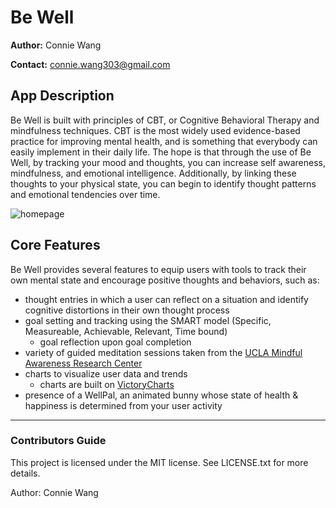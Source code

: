 # Be Well
**Author:** Connie Wang

**Contact:** connie.wang303@gmail.com

## App Description
Be Well is built with principles of CBT, or Cognitive Behavioral Therapy and mindfulness techniques. CBT is the most widely used evidence-based practice for improving mental health, and is something that everybody can easily implement in their daily life. The hope is that through the use of Be Well, by tracking your mood and thoughts, you can increase self awareness, mindfulness, and emotional intelligence. Additionally, by linking these thoughts to your physical state, you can begin to identify thought patterns and emotional tendencies over time. 

![homepage](https://s3.us-east-2.amazonaws.com/meditation-services-be-well/Projects/HomePage.png)

## Core Features
Be Well provides several features to equip users with tools to track their own mental state and encourage positive thoughts and behaviors, such as:
* thought entries in which a user can reflect on a situation and identify cognitive distortions in their own thought process
* goal setting and tracking using the SMART model (Specific, Measureable, Achievable, Relevant, Time bound)
    * goal reflection upon goal completion
* variety of guided meditation sessions taken from the [UCLA Mindful Awareness Research Center](http://marc.ucla.edu/default.cfm)
* charts to visualize user data and trends
    * charts are built on [VictoryCharts](https://formidable.com/open-source/victory/)
* presence of a WellPal, an animated bunny whose state of health & happiness is determined from your user activity

***
### Contributors Guide
This project is licensed under the MIT license. See LICENSE.txt for more details.

Author: Connie Wang
